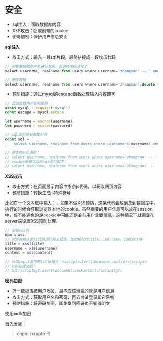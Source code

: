 # 安全

+ sql注入：窃取数据库内容
+ XSS攻击：窃取前端的cookie
+ 密码加密：保护用户信息安全



**sql注入**

+ 攻击方式：输入一段sql片段，最终拼接成一段攻击代码

```js
// 只需要根据用户名进行查询，后边的密码注释了
select username, realname from users where username='zhangsan' -- ' and password='123'

// 删除表格
select username, realname from users where username='zhangsan';delete from users; -- ' and password='123'
```

+ 预防措施：通过mysql的escape函数处理输入内容即可

```js
// 比如处理用户名和密码
const mysql = require('mysql')
const escape = mysql.escape

let username = escape(username)
let password = escape(password)

// sql语句变量去掉引号
const sql = `
	select username, realname from users where username=${username} and password=${password}
`
// 原本的sql语句：
// select username, realname from users where username='zhangsan' -- ' and password='123'
// escape处理之后的sql语句如下：
// select username, realname from users where username='zhangsan\' -- ` and password='123'
```



**XSS攻击**

+ 攻击方式：在页面展示内容中掺杂js代码，以获取网页内容
+ 预防措施：转换生成js特殊符号

比如在一个文本框中输入：<script>alert(document.cookie)</script>，如果不做XSS预防，这条代码会放到放到数据库中，执行的时候会获取浏览器本地的cookie。虽然重要的用户信息可以放在session中，但不能避免的是cookie中可能还是会有用户重要信息，这种情况下就需要在server端设置XSS预防处理。

```js
// 安装xss包
npm i xss
// 对所有输入的js代码进行转义处理，比如输入的title、username、content等
title = xss(title)
username = xss(username)
content = xss(content)

// 比如input框中的title输入：<script>alert(document.cookie)</script>
// xss处理之后：
// &lt;script&gt;alert(document.cookie)&lt;/script&gt;
```



**密码加密**

+ 万一数据库被用户攻破，最不应该泄露的就是用户信息
+ 攻击方式：获取用户名和密码，再去尝试登录其它系统
+ 预防措施：将密码加密，即使拿到密码也不知道明文

使用md5加密：

首先安装：

> cnpm i crypto -S





